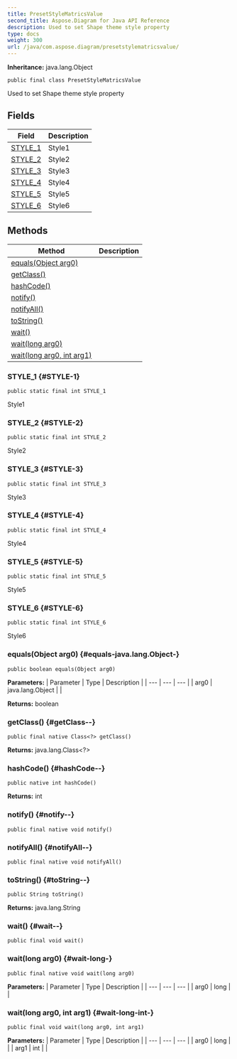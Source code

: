 ```yaml
---
title: PresetStyleMatricsValue
second_title: Aspose.Diagram for Java API Reference
description: Used to set Shape theme style property
type: docs
weight: 300
url: /java/com.aspose.diagram/presetstylematricsvalue/
---
```


**Inheritance:**
java.lang.Object
```
public final class PresetStyleMatricsValue
```

Used to set Shape theme style property
## Fields

| Field | Description |
| --- | --- |
| [STYLE_1](#STYLE-1) | Style1 |
| [STYLE_2](#STYLE-2) | Style2 |
| [STYLE_3](#STYLE-3) | Style3 |
| [STYLE_4](#STYLE-4) | Style4 |
| [STYLE_5](#STYLE-5) | Style5 |
| [STYLE_6](#STYLE-6) | Style6 |
## Methods

| Method | Description |
| --- | --- |
| [equals(Object arg0)](#equals-java.lang.Object-) |  |
| [getClass()](#getClass--) |  |
| [hashCode()](#hashCode--) |  |
| [notify()](#notify--) |  |
| [notifyAll()](#notifyAll--) |  |
| [toString()](#toString--) |  |
| [wait()](#wait--) |  |
| [wait(long arg0)](#wait-long-) |  |
| [wait(long arg0, int arg1)](#wait-long-int-) |  |
### STYLE_1 {#STYLE-1}
```
public static final int STYLE_1
```


Style1

### STYLE_2 {#STYLE-2}
```
public static final int STYLE_2
```


Style2

### STYLE_3 {#STYLE-3}
```
public static final int STYLE_3
```


Style3

### STYLE_4 {#STYLE-4}
```
public static final int STYLE_4
```


Style4

### STYLE_5 {#STYLE-5}
```
public static final int STYLE_5
```


Style5

### STYLE_6 {#STYLE-6}
```
public static final int STYLE_6
```


Style6

### equals(Object arg0) {#equals-java.lang.Object-}
```
public boolean equals(Object arg0)
```




**Parameters:**
| Parameter | Type | Description |
| --- | --- | --- |
| arg0 | java.lang.Object |  |

**Returns:**
boolean
### getClass() {#getClass--}
```
public final native Class<?> getClass()
```




**Returns:**
java.lang.Class<?>
### hashCode() {#hashCode--}
```
public native int hashCode()
```




**Returns:**
int
### notify() {#notify--}
```
public final native void notify()
```




### notifyAll() {#notifyAll--}
```
public final native void notifyAll()
```




### toString() {#toString--}
```
public String toString()
```




**Returns:**
java.lang.String
### wait() {#wait--}
```
public final void wait()
```




### wait(long arg0) {#wait-long-}
```
public final native void wait(long arg0)
```




**Parameters:**
| Parameter | Type | Description |
| --- | --- | --- |
| arg0 | long |  |

### wait(long arg0, int arg1) {#wait-long-int-}
```
public final void wait(long arg0, int arg1)
```




**Parameters:**
| Parameter | Type | Description |
| --- | --- | --- |
| arg0 | long |  |
| arg1 | int |  |

